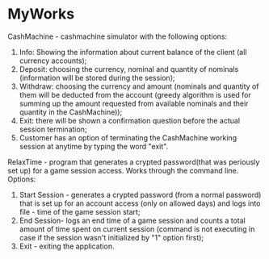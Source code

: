 # MyWorks
CashMachine - cashmachine simulator with the following options:
1) Info: Showing the information about current balance of the client (all currency accounts);
2) Deposit: choosing the currency, nominal and quantity of nominals (information will be stored during the session);
3) Withdraw: choosing the currency and amount (nominals and quantity of them will be deducted from the account (greedy algorithm is used for summing up the amount requested from available nominals and their quantity in the CashMachine));
4) Exit: there will be shown a confirmation question before the actual session termination; 
5) Customer has an option of terminating the CashMachine working session at anytime by typing the word "exit".

RelaxTime - program that generates a crypted password(that was periously set up) for a game session access. 
Works through the command line. Options:
1) Start Session - generates a crypted password (from a normal password) that is set up for an account access (only on allowed days) and logs into file - time of the game session start;
2) End Session- logs an end time of a game session and counts a total amount of time spent on current session (command is not executing in case if the session wasn't initialized by "1" option first);
3) Exit - exiting the application.
